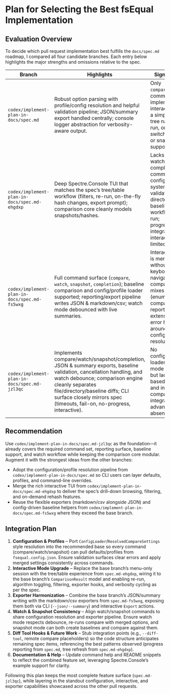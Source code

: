 # Plan for Selecting the Best fsEqual Implementation

## Evaluation Overview
To decide which pull request implementation best fulfills the `docs/spec.md` roadmap, I compared all four candidate branches. Each entry below highlights the major strengths and omissions relative to the spec.

| Branch | Highlights | Significant Gaps |
| --- | --- | --- |
| `codex/implement-plan-in-docs/spec.md` | Robust option parsing with profile/config resolution and helpful validation pipeline; JSON/summary export handled centrally; console logger abstraction for verbosity-aware output. | Only `compare`/`completion` commands implemented; interactive mode is a simple list without tree navigation, re-run, or algorithm switching; no watch or snapshot support. |
| `codex/implement-plan-in-docs/spec.md-ehgdxp` | Deep Spectre.Console TUI that matches the spec’s tree/table workflow (filters, re-run, on-the-fly hash changes, export prompt); comparison core cleanly models snapshots/hashes. | Lacks watch/snapshot/ completion commands; no configuration/profile system; CLI hard-validates real directories so baseline/snapshot workflows cannot run; progress/export integration outside interactive mode is limited. |
| `codex/implement-plan-in-docs/spec.md-fs5wxg` | Full command surface (`compare`, `watch`, `snapshot`, `completion`); baseline comparison and config/profile loader supported; reporting/export pipeline writes JSON & markdown/csv; watch mode debounced with live summaries. | Interactive explorer is menu-driven without live tree or keyboard navigation; comparison pipeline mixes concerns (enumeration, comparison, reporting) making extension harder; error handling around config/baseline resolution is thin. |
| `codex/implement-plan-in-docs/spec.md-jzl3qc` | Implements compare/watch/snapshot/completion, JSON & summary exports, baseline validation, cancellation handling, and watch debounce; comparison engine cleanly separates file/directory/baseline diffs; CLI surface closely mirrors spec (timeouts, fail-on, no-progress, interactive). | No configuration/profile loader; interactive mode offers menus but lacks tree-based navigation and in-session re-compare; diff-tool integration and advanced exporters absent. |

## Recommendation
Use `codex/implement-plan-in-docs/spec.md-jzl3qc` as the foundation—it already covers the required command set, reporting surface, baseline support, and watch workflow while keeping the comparison core modular. Augment it with the strongest ideas from the other branches:

* Adopt the configuration/profile resolution pipeline from `codex/implement-plan-in-docs/spec.md` so CLI users can layer defaults, profiles, and command-line overrides.
* Merge the rich interactive TUI from `codex/implement-plan-in-docs/spec.md-ehgdxp` to deliver the spec’s drill-down browsing, filtering, and on-demand rehash features.
* Reuse the flexible exporters (markdown/csv alongside JSON) and config-driven baseline helpers from `codex/implement-plan-in-docs/spec.md-fs5wxg` where they exceed the base branch.

## Integration Plan
1. **Configuration & Profiles** – Port `ConfigLoader`/`ResolvedCompareSettings` style resolution into the recommended base so every command (compare/watch/snapshot) can pull defaults/profiles from `fsequal.config.json`. Ensure validation surfaces clear errors and apply merged settings consistently across commands.
2. **Interactive Mode Upgrade** – Replace the base branch’s menu-only session with the tree/table experience from `spec.md-ehgdxp`, wiring it to the base branch’s `ComparisonResult` model and enabling re-run, algorithm toggling, filtering, exporter hooks, and verbosity cycling as per the spec.
3. **Exporter Harmonization** – Combine the base branch’s JSON/summary writing with the markdown/csv exporters from `spec.md-fs5wxg`, exposing them both via CLI (`--json/--summary`) and interactive `Export` actions.
4. **Watch & Snapshot Consistency** – Align watch/snapshot commands to share configuration resolution and exporter pipeline. Ensure watch mode respects debounce, re-runs compare with merged options, and snapshot mode can both create baselines and compare against them.
5. **Diff Tool Hooks & Future Work** – Stub integration points (e.g., `--diff-tool`, remote compare placeholders) so the code structure anticipates remaining spec items, referencing the best patterns observed (progress reporting from `spec.md`, tree refresh from `spec.md-ehgdxp`).
6. **Documentation & Help** – Update command help and README snippets to reflect the combined feature set, leveraging Spectre.Console’s example support for clarity.

Following this plan keeps the most complete feature surface (`spec.md-jzl3qc`), while layering in the standout configuration, interactive, and exporter capabilities showcased across the other pull requests.